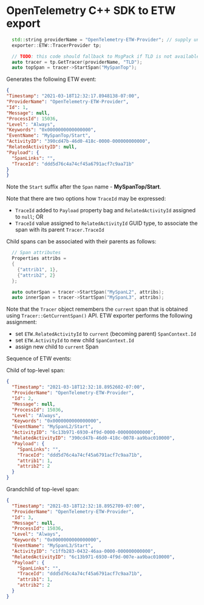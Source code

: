 # OpenTelemetry C++ SDK to ETW export

```cpp
  std::string providerName = "OpenTelemetry-ETW-Provider"; // supply unique instrumentation name here
  exporter::ETW::TracerProvider tp;

  // TODO: this code should fallback to MsgPack if TLD is not available
  auto tracer = tp.GetTracer(providerName, "TLD");
  auto topSpan = tracer->StartSpan("MySpanTop");
  ```
  
  Generates the following ETW event:
  
  ```json
  {
  "Timestamp": "2021-03-18T12:32:17.8948138-07:00",
  "ProviderName": "OpenTelemetry-ETW-Provider",
  "Id": 1,
  "Message": null,
  "ProcessId": 15036,
  "Level": "Always",
  "Keywords": "0x0000000000000000",
  "EventName": "MySpanTop/Start",
  "ActivityID": "390cd47b-46d0-418c-0000-000000000000",
  "RelatedActivityID": null,
  "Payload": {
    "SpanLinks": "",
    "TraceId": "ddd5d76c4a74cf45a6791acf7c9aa71b"
  }
}
```

Note the `Start` suffix after the `Span` name - **MySpanTop/Start**.

Note that there are two options how `TraceId` may be expressed:
- `TraceId` added to `Payload` property bag and `RelatedActivityId` assigned to `null`; OR
- `TraceId` value assigned to `RelatedActivityId` GUID type, to associate the span with its parent `Tracer.TraceId`

Child spans can be associated with their parents as follows:

```cpp
  // Span attributes
  Properties attribs =
  {
    {"attrib1", 1},
    {"attrib2", 2}
  };

  auto outerSpan = tracer->StartSpan("MySpanL2", attribs);
  auto innerSpan = tracer->StartSpan("MySpanL3", attribs);
```

Note that the `Tracer` object remembers the `current` span that is
obtained using `Tracer::GetCurrentSpan()` API. ETW exporter performs
the following assignment:
- set `ETW.RelatedActivityId` to `current` (becoming parent) `SpanContext.Id`
- set `ETW.ActivityId` to new child `SpanContext.Id`
- assign new child to `current` Span

Sequence of ETW events:

Child of top-level span:

```json
{
  "Timestamp": "2021-03-18T12:32:18.8952602-07:00",
  "ProviderName": "OpenTelemetry-ETW-Provider",
  "Id": 2,
  "Message": null,
  "ProcessId": 15036,
  "Level": "Always",
  "Keywords": "0x0000000000000000",
  "EventName": "MySpanL2/Start",
  "ActivityID": "6c13b971-6930-4f9d-0000-000000000000",
  "RelatedActivityID": "390cd47b-46d0-418c-0078-aa9bac010000",
  "Payload": {
    "SpanLinks": "",
    "TraceId": "ddd5d76c4a74cf45a6791acf7c9aa71b",
    "attrib1": 1,
    "attrib2": 2
  }
}
```

Grandchild of top-level span:

```json
{
  "Timestamp": "2021-03-18T12:32:18.8952709-07:00",
  "ProviderName": "OpenTelemetry-ETW-Provider",
  "Id": 3,
  "Message": null,
  "ProcessId": 15036,
  "Level": "Always",
  "Keywords": "0x0000000000000000",
  "EventName": "MySpanL3/Start",
  "ActivityID": "c1ffb283-0432-46aa-0000-000000000000",
  "RelatedActivityID": "6c13b971-6930-4f9d-007e-aa9bac010000",
  "Payload": {
    "SpanLinks": "",
    "TraceId": "ddd5d76c4a74cf45a6791acf7c9aa71b",
    "attrib1": 1,
    "attrib2": 2
  }
}
```
